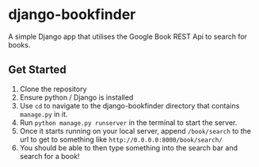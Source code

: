 # django-bookfinder
 A simple Django app that utilises the Google Book REST Api to search for books.

## Get Started
1. Clone the repository
2. Ensure python / Django is installed
3. Use ```cd``` to navigate to the django-bookfinder directory that contains ```manage.py``` in it.
4. Run ```python manage.py runserver``` in the terminal to start the server.
5. Once it starts running on your local server, append ```/book/search``` to the url to get to something like ```http://0.0.0.0:8000/book/search/```
6. You should be able to then type something into the search bar and search for a book!
